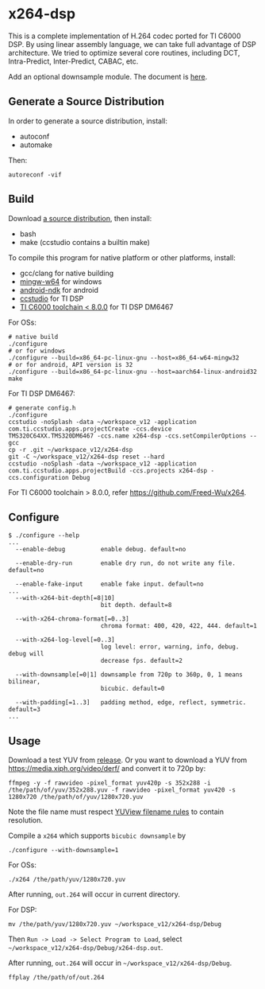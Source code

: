 # x264-dsp

This is a complete implementation of H.264 codec ported for TI C6000 DSP.
By using linear assembly language, we can take full advantage of DSP
architecture.
We tried to optimize several core routines, including DCT, Intra-Predict,
Inter-Predict, CABAC, etc.

Add an optional downsample module. The document is
[here](https://x264-dsp.readthedocs.io/en/latest/md_docs_resources_downsample.html).

## Generate a Source Distribution

In order to generate a source distribution, install:

- autoconf
- automake

Then:

```shell
autoreconf -vif
```

## Build

Download
[a source distribution](https://github.com/Freed-Wu/x264-dsp/releases), then
install:

- bash
- make (ccstudio contains a builtin make)

To compile this program for native platform or other platforms, install:

- gcc/clang for native building
- [mingw-w64](https://archlinux.org/packages/community/x86_64/mingw-w64-gcc)
  for windows
- [android-ndk](https://aur.archlinux.org/packages/android-ndk) for android
- [ccstudio](https://aur.archlinux.org/packages/ccstudio) for TI DSP
- [TI C6000 toolchain \< 8.0.0](https://www.ti.com/tool/C6000-CGT) for TI DSP
  DM6467

For OSs:

```shell
# native build
./configure
# or for windows
./configure --build=x86_64-pc-linux-gnu --host=x86_64-w64-mingw32
# or for android, API version is 32
./configure --build=x86_64-pc-linux-gnu --host=aarch64-linux-android32
make
```

For TI DSP DM6467:

<!-- markdownlint-disable MD013 -->

```shell
# generate config.h
./configure
ccstudio -noSplash -data ~/workspace_v12 -application com.ti.ccstudio.apps.projectCreate -ccs.device TMS320C64XX.TMS320DM6467 -ccs.name x264-dsp -ccs.setCompilerOptions --gcc
cp -r .git ~/workspace_v12/x264-dsp
git -C ~/workspace_v12/x264-dsp reset --hard
ccstudio -noSplash -data ~/workspace_v12 -application com.ti.ccstudio.apps.projectBuild -ccs.projects x264-dsp -ccs.configuration Debug
```

<!-- markdownlint-enable MD013 -->

For TI C6000 toolchain > 8.0.0, refer <https://github.com/Freed-Wu/x264>.

## Configure

```shell
$ ./configure --help
...
  --enable-debug          enable debug. default=no

  --enable-dry-run        enable dry run, do not write any file. default=no

  --enable-fake-input     enable fake input. default=no
...
  --with-x264-bit-depth[=8|10]
                          bit depth. default=8

  --with-x264-chroma-format[=0..3]
                          chroma format: 400, 420, 422, 444. default=1

  --with-x264-log-level[=0..3]
                          log level: error, warning, info, debug. debug will
                          decrease fps. default=2

  --with-downsample[=0|1] downsample from 720p to 360p, 0, 1 means bilinear,
                          bicubic. default=0

  --with-padding[=1..3]   padding method, edge, reflect, symmetric. default=3
...
```

## Usage

Download a test YUV from
[release](https://github.com/Freed-Wu/x264-dsp/releases). Or you want to
download a YUV from <https://media.xiph.org/video/derf/> and convert it to 720p
by:

<!-- markdownlint-disable MD013 -->

```shell
ffmpeg -y -f rawvideo -pixel_format yuv420p -s 352x288 -i /the/path/of/yuv/352x288.yuv -f rawvideo -pixel_format yuv420 -s 1280x720 /the/path/of/yuv/1280x720.yuv
```

<!-- markdownlint-enable MD013 -->

Note the file name must respect
[YUView filename rules](https://github.com/IENT/YUView/wiki/YUV-File-Names)
to contain resolution.

Compile a `x264` which supports `bicubic downsample` by

```shell
./configure --with-downsample=1
```

For OSs:

```shell
./x264 /the/path/yuv/1280x720.yuv
```

After running, `out.264` will occur in current directory.

For DSP:

```shell
mv /the/path/yuv/1280x720.yuv ~/workspace_v12/x264-dsp/Debug
```

Then `Run -> Load -> Select Program to Load`, select
`~/workspace_v12/x264-dsp/Debug/x264-dsp.out`.

After running, `out.264` will occur in `~/workspace_v12/x264-dsp/Debug`.

```shell
ffplay /the/path/of/out.264
```
